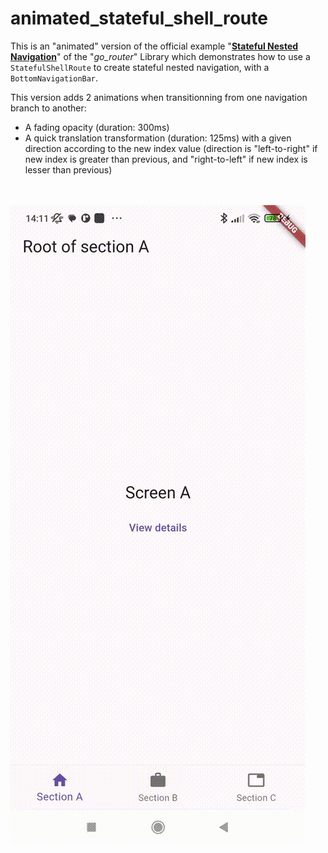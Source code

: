 # animated_stateful_shell_route

This is an "animated" version of the official example "[__Stateful Nested Navigation__](https://github.com/flutter/packages/blob/main/packages/go_router/example/lib/stateful_shell_route.dart)" of the "_go_router_" Library which demonstrates how to use a `StatefulShellRoute` to create stateful nested navigation, with a `BottomNavigationBar`.

This version adds 2 animations when transitionning from one navigation branch to another:
- A fading opacity (duration: 300ms)
- A quick translation transformation (duration: 125ms) with a given direction according to the new index value (direction is "left-to-right" if new index is greater than previous, and "right-to-left" if new index is lesser than previous)

<br><br>
![](https://github.com/jovazcode/animated_stateful_shell_route/blob/main/screenshots/animated-stateful-shell-route.gif?raw=true)
<br>
